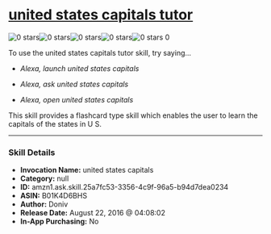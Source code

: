 # [united states capitals tutor](http://alexa.amazon.com/#skills/amzn1.ask.skill.25a7fc53-3356-4c9f-96a5-b94d7dea0234)
![0 stars](../../images/ic_star_border_black_18dp_1x.png)![0 stars](../../images/ic_star_border_black_18dp_1x.png)![0 stars](../../images/ic_star_border_black_18dp_1x.png)![0 stars](../../images/ic_star_border_black_18dp_1x.png)![0 stars](../../images/ic_star_border_black_18dp_1x.png) 0

To use the united states capitals tutor skill, try saying...

* *Alexa, launch united states capitals*

* *Alexa, ask united states capitals*

* *Alexa, open united states capitals*

This skill provides a flashcard type skill which enables the user to learn the capitals of the states in U S.

***

### Skill Details

* **Invocation Name:** united states capitals
* **Category:** null
* **ID:** amzn1.ask.skill.25a7fc53-3356-4c9f-96a5-b94d7dea0234
* **ASIN:** B01K4D6BHS
* **Author:** Doniv
* **Release Date:** August 22, 2016 @ 04:08:02
* **In-App Purchasing:** No
